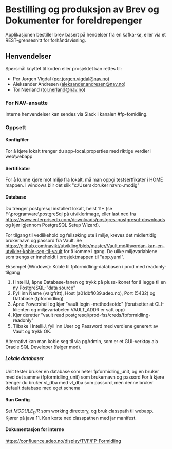 Bestilling og produksjon av Brev og Dokumenter for foreldrepenger
================

Applikasjonen bestiller brev basert på hendelser fra en kafka-kø, eller via et REST-grensesnitt for forhåndsvisning.

## Henvendelser

Spørsmål knyttet til koden eller prosjektet kan rettes til:
* Per Jørgen Vigdal (per.jorgen.vigdal@nav.no)
* Aleksander Andresen (aleksander.andresen@nav.no)
* Tor Nærland (tor.nerland@nav.no)

### For NAV-ansatte
Interne henvendelser kan sendes via Slack i kanalen #fp-fomidling.

### Oppsett
#### Konfigfiler
For å kjøre lokalt trenger du app-local.properties med riktige verdier i web\webapp

#### Sertifikater
For å kunne kjøre mot miljø fra lokalt, må man oppgi testsertfikater i HOME mappen.
 I windows blir det slik "c:\Users\<bruker navn>\.modig"

#### Database
Du trenger postgresql installert lokalt, helst 11+ (se F:\programvare\postgreSql på utviklerimage, eller last ned fra https://www.enterprisedb.com/downloads/postgres-postgresql-downloads og kjør igjennom PostgreSQL Setup Wizard).

For tilgang til vedlikehold og feilsøking ute i miljø, kreves det midlertidig brukernavn og passord fra Vault.
Se https://github.com/navikt/utvikling/blob/master/Vault.md#hvordan-kan-en-utvikler-koble-seg-til-vault for å komme i gang.
De ulike miljøvariablene som trengs er inneholdt i prosjektmappen til "app.yaml".

Eksempel (Windows): Koble til fpformidling-databasen i prod med readonly-tilgang

1. I IntelliJ, åpne Database-fanen og trykk på pluss-ikonet for å legge til en ny PostgreSQL-"data source"
2. Fyll inn Name (valgfritt), Host (a01dbfl039.adeo.no), Port (5432) og Database (fpformidling)
3. Åpne Powershell og kjør "vault login -method=oidc" (forutsetter at CLI-klienten og miljøvariabelen VAULT_ADDR er satt opp) 
4. Kjør deretter "vault read postgresql/prod-fss/creds/fpformidling-readonly"
5. Tilbake i IntelliJ, fyll inn User og Password med verdiene generert av Vault og trykk OK.

Alternativt kan man koble seg til via pgAdmin, som er et GUI-verktøy ala Oracle SQL Developer (følger med).

##### Lokale databaser
Unit tester bruker en database som heter
fpformidling_unit, og en bruker med det samme (fpformidling_unit) som brukernavn og passord
For å kjøre trenger du bruker vl_dba med vl_dba som passord, men denne bruker default database med
eget schema

 #### Run Config
 Set $MODULE_DIR$ som working directory, og bruk classpath til webapp. 
 Kjører på java 11. Kan korte ned classpathen med jar manifest.
 
 #### Dokumentasjon for interne
 https://confluence.adeo.no/display/TVF/FP-Formidling
